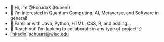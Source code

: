 - 👋 Hi, I’m @BorudaX (Ruben!)
- 👀 I’m interested in Quantum Computing, AI, Metaverse, and Software in general!
- 🌱 Familiar with Java, Python, HTML, CSS, R, and adding...
- 💞️ Reach out! I'm looking to collaborate in any type of project! :)
- [linkedin](https://www.linkedin.com/in/ru-s/); schuurs@wisc.edu
